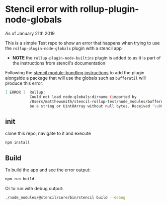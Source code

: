# Stencil error with rollup-plugin-node-globals
As of January 21th 2019

This is a simple Test repo to show an error that happens when trying to use the `rollup-plugin-node-globals` plugin with a stencil app
  * **NOTE** the `rollup-plugin-node-builtins` plugin is added to as it is part of the instructions from stencil's documentation

Following the [stencil module-bundling instructions](https://stenciljs.com/docs/module-bundling) to add the plugin alongside a package that will use the globals such as `bufferutil` will produce this error:
```bash
[ ERROR ]  Rollup: 
           Could not load node-globals:dirname (imported by
           /Users/matthewsmith/stencil-rollup-test/node_modules/bufferutil/index.js): The argument 'path' must
           be a string or Uint8Array without null bytes. Received '\u0000node-globals:dirname'
```

## init
clone this repo, navigate to it and execute
```bash
npm install
```

## Build
To build the app and see the error output:

```bash
npm run build
```

Or to run with debug output:
```bash
./node_modules/@stencil/core/bin/stencil build --debug
```
